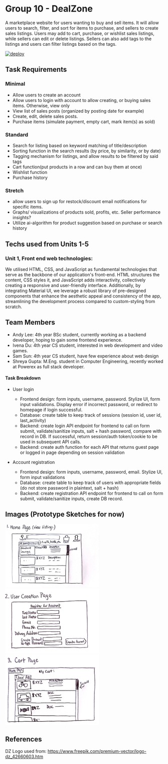 # Group 10 - DealZone
A marketplace website for users wanting to buy and sell items. It will allow users to search, filter, and sort for items to purchase, and sellers to create sales listings. Users may add to cart, purchase, or wishlist sales listings, while sellers can edit or delete listings. Sellers can also add tags to the listings and users can filter listings based on the tags.

[![deploy](https://github.com/ubc-cpsc455-2024S/project-10_tech_titans/actions/workflows/deploy.yml/badge.svg)](https://github.com/ubc-cpsc455-2024S/project-10_tech_titans/actions/workflows/deploy.yml)

## Task Requirements

### Minimal
- Allow users to create an account 
- Allow users to login with account to allow creating, or buying sales items. Otherwise, view only
- View list of sales posts (organized by posting date for example)
- Create, edit, delete sales posts.
- Purchase items (simulate payment, empty cart, mark item(s) as sold)

### Standard
- Search for listing based on keyword matching of title/description
- Sorting function in the search results (by price, by similarity, or by date)
- Tagging mechanism for listings, and allow results to be filtered by said tags
- Cart function(put products in a row and can buy them at once)
- Wishlist function
- Purchase history

### Stretch
- allow users to sign up for restock/discount email notifications for specific items.
- Graphs/ visualizations of products sold, profits, etc. Seller performance insights?
- Utilize ai-algorithm for product suggestion based on purchase or search history

## Techs used from Units 1-5

### Unit 1, Front end web technologies:
We utilised HTML, CSS, and JavaScript as fundamental technologies that serve as the backbone of our application's front-end. HTML structures the content, CSS styles it, and JavaScript adds interactivity, collectively creating a responsive and user-friendly interface. Additionally, by integrating Material UI, we leverage a robust library of pre-designed components that enhance the aesthetic appeal and consistency of the app, streamlining the development process compared to custom-styling from scratch.

## Team Members

- Andy Lee: 4th year BSc student, currently working as a backend developer, hoping to gain some frontend experience.
- Ivena Du: 4th year CS student, interested in web development and video games.
- Sam Sun: 4th year CS student, have few experience about web design
- Shreya Gupta: M.Eng. student in Computer Engineering, recently worked at Powerex as full stack developer.




#### Task Breakdown

- User login
    - Frontend design: form inputs, username, password. Stylize UI, form input validations. Display error if incorrect password, or redirect to homepage if login successful.
    - Database: create table to keep track of sessions (session id, user id, last_activity)
    - Backend: create login API endpoint for frontend to call on form submit, validate/sanitize inputs, salt + hash password, compare with record in DB. If successful, return session/auth token/cookie to be used in subsequent API calls.
    - Backend: create auth function for each API that returns guest page or logged in page depending on session validation

- Account registration
    - Frontend design: form inputs, username, password, email. Stylize UI, form input validations
    - Database: create table to keep track of users with appropriate fields (do not store password in plaintext, salt + hash)
    - Backend: create registration API endpoint for frontend to call on form submit, validate/sanitize inputs, create DB record.
 


## Images (Prototype Sketches for now)

<img src ="images/home_prototype.jpg" width="300px">

<img src ="images/register_prototype.jpg" width="300px">

<img src ="images/cartpage_prototype.jpg" width="300px">

## References

DZ Logo used from: https://www.freepik.com/premium-vector/logo-dz_42660603.htm 




